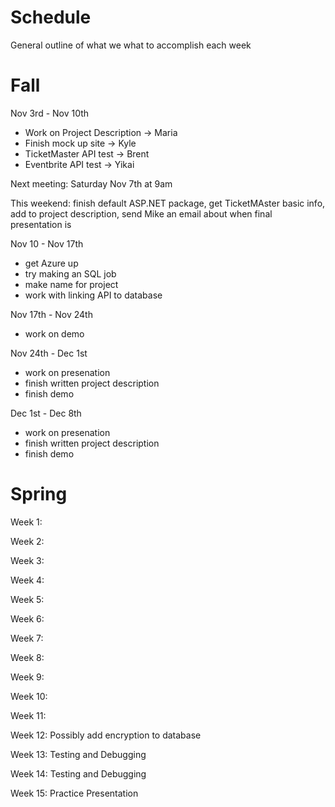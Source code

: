 # Schedule

General outline of what we what to accomplish each week

# Fall
Nov 3rd - Nov 10th
<ul>
  <li>Work on Project Description -> Maria</li>
  <li>Finish mock up site -> Kyle</li>
  <li>TicketMaster API test -> Brent</li>
  <li>Eventbrite API test -> Yikai</li>
</ul>

Next meeting: Saturday Nov 7th at 9am

This weekend: finish default ASP.NET package, get TicketMAster basic info, add to project description, send Mike an email about when final presentation is

Nov 10 - Nov 17th
<ul>
  <li>get Azure up</li>
  <li>try making an SQL job</li>
  <li>make name for project</li>
  <li>work with linking API to database</li>
</ul>

Nov 17th - Nov 24th
<ul>
  <li>work on demo</li>
</ul>

Nov 24th - Dec 1st
<ul>
  <li> work on presenation</li>
  <li>finish written project description</li>
  <li>finish demo</li>
</ul>

Dec 1st - Dec 8th
<ul>
  <li> work on presenation</li>
  <li>finish written project description</li>
  <li>finish demo</li>
</ul>


# Spring

Week 1:

Week 2:

Week 3:

Week 4:

Week 5:

Week 6:

Week 7:

Week 8:

Week 9:

Week 10:

Week 11:

Week 12: Possibly add encryption to database

Week 13: Testing and Debugging

Week 14: Testing and Debugging

Week 15: Practice Presentation
